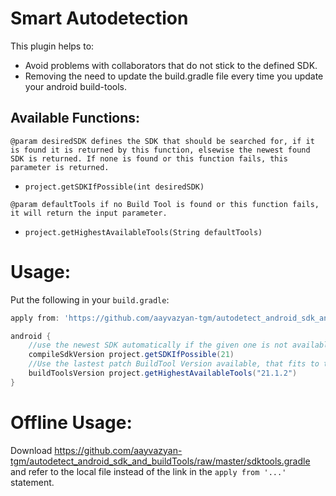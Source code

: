 # Smart Autodetection
This plugin helps to:
* Avoid problems with collaborators that do not stick to the defined SDK.
* Removing the need to update the build.gradle file every time you update your android build-tools.

Available Functions:
--------------------

```@param desiredSDK defines the SDK that should be searched for, if it is found it is returned by this function, elsewise the newest found SDK is returned. If none is found or this function fails, this parameter is returned.```
* ```project.getSDKIfPossible(int desiredSDK)```

```@param defaultTools if no Build Tool is found or this function fails, it will return the input parameter.```
* ```project.getHighestAvailableTools(String defaultTools)```

Usage:
======
Put the following in your ```build.gradle```:
```gradle
apply from: 'https://github.com/aayvazyan-tgm/autodetect_android_sdk_and_buildTools/releases/download/1.2/sdktools.gradle'

android {
    //use the newest SDK automatically if the given one is not available
    compileSdkVersion project.getSDKIfPossible(21)
    //Use the lastest patch BuildTool Version available, that fits to the given minor version. default to the given value on error
    buildToolsVersion project.getHighestAvailableTools("21.1.2")
}
```
Offline Usage:
==============
Download https://github.com/aayvazyan-tgm/autodetect_android_sdk_and_buildTools/raw/master/sdktools.gradle
and refer to the local file instead of the link in the ```apply from '...'``` statement.
